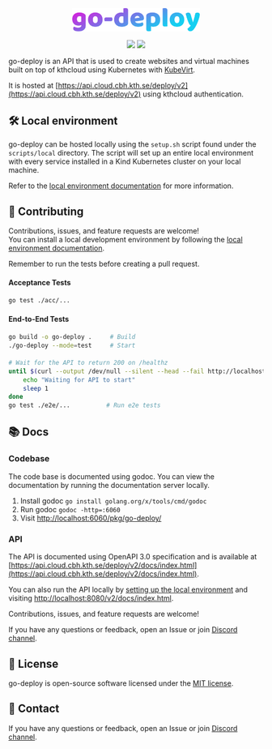 <p align="center">
  <img width=50% src="index/static/logo.svg" />
</p>

<div align="center">
  <img src="https://github.com/kthcloud/go-deploy/actions/workflows/run-tests.yml/badge.svg"\>
  <img src="https://github.com/kthcloud/go-deploy/actions/workflows/build-and-push-image.yml/badge.svg"\>
</div>

go-deploy is an API that is used to create websites and virtual machines built on top of kthcloud using Kubernetes with [KubeVirt](https://kubevirt.io/).

It is hosted at [https://api.cloud.cbh.kth.se/deploy/v2](https://api.cloud.cbh.kth.se/deploy/v2) using kthcloud authentication.

## 🛠️ Local environment

go-deploy can be hosted locally using the `setup.sh` script found under the `scripts/local` directory. The script will set up an entire local environment with every service installed in a Kind Kubernetes cluster on your local machine. 

Refer to the [local environment documentation](scripts/local/README.md) for more information.

## 🤝 Contributing

Contributions, issues, and feature requests are welcome!\
You can install a local development environment by following the [local environment documentation](scripts/local/README.md). 

Remember to run the tests before creating a pull request.

#### Acceptance Tests
```bash
go test ./acc/...
```
#### End-to-End Tests
```bash
go build -o go-deploy .     # Build
./go-deploy --mode=test     # Start

# Wait for the API to return 200 on /healthz
until $(curl --output /dev/null --silent --head --fail http://localhost:8080/healthz); do
    echo "Waiting for API to start"
    sleep 1
done
go test ./e2e/...          # Run e2e tests
```

## 📚 Docs

### Codebase
The code base is documented using godoc. You can view the documentation by running the documentation server locally.

1. Install godoc `go install golang.org/x/tools/cmd/godoc`
2. Run godoc `godoc -http=:6060`
3. Visit [http://localhost:6060/pkg/go-deploy/](http://localhost:6060/pkg/go-deploy/)


### API
The API is documented using OpenAPI 3.0 specification and is available at [https://api.cloud.cbh.kth.se/deploy/v2/docs/index.html](https://api.cloud.cbh.kth.se/deploy/v2/docs/index.html).

You can also run the API locally by [setting up the local environment](scripts/local/README.md) and visiting [http://localhost:8080/v2/docs/index.html](http://localhost:8080/v2/docs/index.html).


Contributions, issues, and feature requests are welcome!

If you have any questions or feedback, open an Issue or join [Discord channel](https://discord.gg/MuHQd6QEtM).

## 📝 License

go-deploy is open-source software licensed under the [MIT license](https://opensource.org/licenses/MIT).

## 📧 Contact

If you have any questions or feedback, open an Issue or join [Discord channel](https://discord.gg/MuHQd6QEtM).
